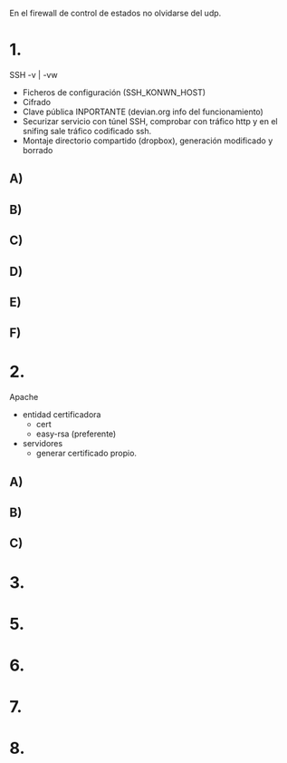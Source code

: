 En el firewall de control de estados no olvidarse del udp.

# 1.
SSH -v | -vw
- Ficheros de configuración (SSH_KONWN_HOST)
- Cifrado
- Clave pública INPORTANTE (devian.org info del funcionamiento)
- Securizar servicio con túnel SSH, comprobar con tráfico http y en el snifing sale tráfico codificado ssh.
- Montaje directorio compartido (dropbox), generación modificado y borrado
## A)
## B)
## C)
## D)
## E)
## F)
# 2.
Apache
- entidad certificadora
	- cert
	- easy-rsa (preferente)
- servidores
	- generar certificado propio.
## A)
## B)
## C)
# 3.
# 5.
# 6.
# 7.
# 8.
